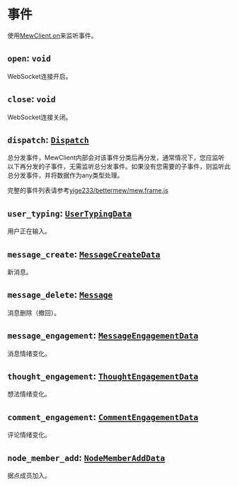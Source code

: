 # 事件

使用[MewClient.on](./api/classes/MewClient.md#on)来监听事件。

## `open`: `void`
WebSocket连接开启。

## `close`: `void`
WebSocket连接关闭。

## `dispatch`: [`Dispatch`](./api/interfaces/Dispatch.md)
总分发事件，MewClient内部会对该事件分类后再分发，通常情况下，您应监听以下再分发的子事件，无需监听总分发事件。如果没有您需要的子事件，则监听此总分发事件，并将数据作为any类型处理。

完整的事件列表请参考[yige233/bettermew/mew.frame.js](https://github.com/yige233/bettermew/blob/main/mew.frame.js)

## `user_typing`: [`UserTypingData`](./api/interfaces/UserTypingData.md)
用户正在输入。

## `message_create`: [`MessageCreateData`](./api/interfaces/MessageCreateData.md)
新消息。

## `message_delete`: [`Message`](./api/interfaces/Message.md) 
消息删除（撤回）。

## `message_engagement`: [`MessageEngagementData`](./api/interfaces/MessageEngagementData.md)
消息情绪变化。

## `thought_engagement`: [`ThoughtEngagementData`](./api/interfaces/ThoughtEngagementData.md)
想法情绪变化。

## `comment_engagement`: [`CommentEngagementData`](./api/interfaces/CommentEngagementData.md)
评论情绪变化。

## `node_member_add`: [`NodeMemberAddData`](./api/interfaces/NodeMemberAddData.md)
据点成员加入。
